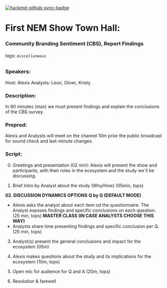 [![hackmd-github-sync-badge](https://hackmd.io/z312fShORFmP8ESafkHS2Q/badge)](https://hackmd.io/z312fShORFmP8ESafkHS2Q)
# First NEM Show Town Hall: 
### Community Branding Sentiment (CBS), Report Findings

###### tags: `miscellaneous`

### Speakers:
Host: Alexis
Analysts: Leon, Oliver, Kristy

### Description:
In 90 minutes (max) we must present findings and explain the conclusions of the CBS survey. 

### Preprod:
Alexis and Analysts will meet on the channel 10m prior the public broadcast for sound check and last-minute changes.

### Script:  
00.	Greetings and presentation (02 min): Alexis will present the show and participants, with their roles in the ecosystem and the study we´ll be discussing.

01.	Brief Intro by Analyst about the study (Why/How) (05min, tops) 

**02.	DISCUSSION DYNAMICS OPTIONS** 
**Q by Q (DEFAULT MODE)** 
* Alexis asks the analyst about each item od the questionnaire. The Analyst exposes findings and specific conclusions on each question. (25 min, tops)
**MASTER CLASS (IN CASE ANALYSTS CHOOSE THIS WAY)**
* Analysts share time presenting findings and specific conclusion per Q. (25 min, tops)

03.	Analyst(s) present the general conclusions and impact for the ecosystem (05m)

04.	Alexis makes questions about the study and its implications for the ecosystem (10m, tops)

05.	Open mic for audience for Q and A (20m, tops)

06.	Resolution & farewell
